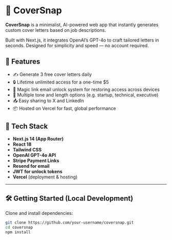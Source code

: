 # 📝 CoverSnap

**CoverSnap** is a minimalist, AI-powered web app that instantly generates custom cover letters based on job descriptions.

Built with Next.js, it integrates OpenAI’s GPT-4o to craft tailored letters in seconds. Designed for simplicity and speed — no account required.

## 🚀 Features

- ✍️ Generate 3 free cover letters daily
- 🔒 Lifetime unlimited access for a one-time $5
- 📧 Magic link email unlock system for restoring access across devices
- 🎯 Multiple tone and length options (e.g. startup, technical, executive)
- 📤 Easy sharing to X and LinkedIn
- 📦 Hosted on Vercel for fast, global performance

## 🧠 Tech Stack

- **Next.js 14 (App Router)**
- **React 18**
- **Tailwind CSS**
- **OpenAI GPT-4o API**
- **Stripe Payment Links**
- **Resend for email**
- **JWT for unlock tokens**
- **Vercel** (deployment & hosting)

---

## 🛠️ Getting Started (Local Development)

Clone and install dependencies:

```bash
git clone https://github.com/your-username/coversnap.git
cd coversnap
npm install

```
